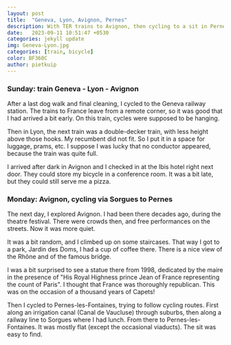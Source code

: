 ```yaml
---
layout: post
title:  "Geneva, Lyon, Avignon, Pernes"
description: With TER trains to Avignon, then cycling to a sit in Pernes-les-Fontaines
date:   2023-09-11 10:51:47 +0530
categories: jekyll update
img: Geneva-Lyon.jpg
categories: [train, bicycle]
color: BF360C
author: pietkuip
---
```


### Sunday: train Geneva - Lyon - Avignon

After a last dog walk and final cleaning, I cycled to the Geneva railway station.
The trains to France leave from a remote corner, so it was good that I had arrived a bit 
early. On this train, cycles were supposed to be hanging.

Then in Lyon, the next train was a double-decker train, with less height above those
hooks. My recumbent did not fit. So I put it in a space for luggage, prams, etc. 
I suppose I was lucky that no conductor appeared, because the train was quite full.

I arrived after dark in Avignon and I checked in at the Ibis hotel right next door. 
They could store my bicycle in a conference room. It was a bit late, but they could still
serve me a pizza.

### Monday: Avignon, cycling via Sorgues to Pernes

The next day, I explored Avignon. I had been there decades ago, during the theatre
festival. There were crowds then, and free performances on the streets. Now it was more 
quiet.

It was a bit random, and I climbed up on some staircases. That way I got to a park, Jardin
des Doms, I had a cup of coffee there. There is a nice view of the Rhône and of the famous
bridge.

I was a bit surprised to see a statue there from 1998, dedicated by the maire in the 
presence of "His Royal Highness prince Jean of France representing the count of Paris".
I thought that France was thoroughly republican. This was on the occasion of a thousand
years of Capets! 

Then I cycled to Pernes-les-Fontaines, trying to follow cycling routes. First along an 
irrigation canal (Canal de Vaucluse) through suburbs, then along a railway line to Sorgues
where I had lunch. From there to Pernes-les-Fontaines. It was mostly flat (except the 
occasional viaducts). The sit was easy to find.

 
